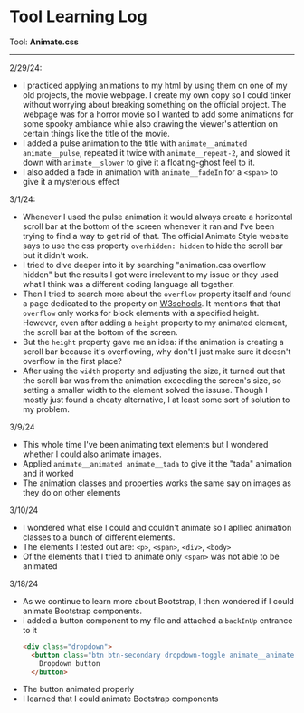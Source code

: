 # Tool Learning Log

Tool: **Animate.css**

---

2/29/24:
* I practiced applying animations to my html by using them on one of my old projects, the movie webpage. I create my own copy so I could tinker without worrying about breaking something on the official project. The webpage was for a horror movie so I wanted to add some animations for some spooky ambiance while also drawing the viewer's attention on certain things like the title of the movie.
* I added a pulse animation to the title with `animate__animated animate__pulse`, repeated it twice with `animate__repeat-2`, and slowed it down with `animate__slower` to give it a floating-ghost feel to it.
* I also added a fade in animation with `animate__fadeIn` for a `<span>` to give it a mysterious effect
  

3/1/24:
* Whenever I used the pulse animation it would always create a horizontal scroll bar at the bottom of the screen whenever it ran and I've been trying to find a way to get rid of that. The official Animate Style website says to use the css property `overhidden: hidden` to hide the scroll bar but it didn't work.
* I tried to dive deeper into it by searching "animation.css overflow hidden" but the results I got were irrelevant to my issue or they used what I think was a different coding language all together.
* Then I tried to search more about the `overflow` property itself and found a page dedicated to the property on [W3schools](https://www.w3schools.com/css/css_overflow.asp). It mentions that that `overflow` only works for block elements with a specified height. However, even after adding a `height` property to my animated element, the scroll bar at the bottom of the screen.
* But the `height` property gave me an idea: if the animation is creating a scroll bar because it's overflowing, why don't I just make sure it doesn't overflow in the first place?
* After using the `width` property and adjusting the size, it turned out that the scroll bar was from the animation exceeding the screen's size, so setting a smaller width to the element solved the issuse. Though I mostly just found a cheaty alternative, I at least some sort of solution to my problem.

3/9/24
* This whole time I've been animating text elements but I wondered whether I could also animate images.
* Applied `animate__animated animate__tada` to give it the "tada" animation and it worked
* The animation classes and properties works the same say on images as they do on other elements

3/10/24
* I wondered what else I could and couldn't animate so I apllied animation classes to a bunch of different elements.
* The elements I tested out are: `<p>`, `<span>`, `<div>`, `<body>`
* Of the elements that I tried to animate only `<span>` was not able to be animated

3/18/24
* As we continue to learn more about Bootstrap, I then wondered if I could animate Bootstrap components.
* i added a button component to my file and attached a `backInUp` entrance to it
  ```html
  <div class="dropdown">
    <button class="btn btn-secondary dropdown-toggle animate__animated animate__backInUp" type="button" id="dropdownMenuButton" data-toggle="dropdown" aria-haspopup="true" aria-expanded="false">
      Dropdown button
    </button>
  ```
* The button animated properly
* I learned that I could animate Bootstrap components

  
  

<!-- 
* Links you used today (websites, videos, etc)
* Things you tried, progress you made, etc
* Challenges, a-ha moments, etc
* Questions you still have
* What you're going to try next
-->
